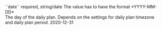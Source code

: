 <tr><td>``date``</td>
	
<td>required, string/date</td>
<td>The value has to have the format *YYYY-MM-DD*<br/>
The day of the daily plan. Depends on the settings for daily plan timezone and daily plan period.</td>
	
<td>2020-12-31</td>
	
<td></td>
	
</tr>

